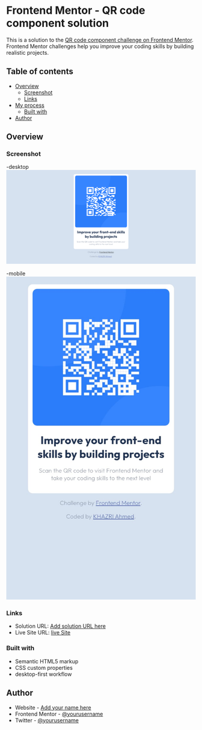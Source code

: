 # Frontend Mentor - QR code component solution

This is a solution to the [QR code component challenge on Frontend Mentor](https://www.frontendmentor.io/challenges/qr-code-component-iux_sIO_H). Frontend Mentor challenges help you improve your coding skills by building realistic projects. 

## Table of contents

- [Overview](#overview)
  - [Screenshot](#screenshot)
  - [Links](#links)
- [My process](#my-process)
  - [Built with](#built-with)
- [Author](#author)

## Overview

### Screenshot
-desktop
![desktop-screenshot](./images/desktop-screenshot.png)

-mobile
![mobile-screenshot](./images/mobile-screenshot.jpg)

### Links

- Solution URL: [Add solution URL here](https://github.com/AhmedKhazri/qr-code-component)
- Live Site URL: [live Site](https://ahmedkhazri.github.io/qr-code-component/)

### Built with

- Semantic HTML5 markup
- CSS custom properties
- desktop-first workflow

## Author

- Website - [Add your name here](https://www.your-site.com)
- Frontend Mentor - [@yourusername](https://www.frontendmentor.io/profile/yourusername)
- Twitter - [@yourusername](https://www.twitter.com/yourusername)
